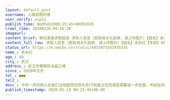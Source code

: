```yaml
---
layout: default_post
username: 心路旅程的家
user_verify: vipl1
publish_time: WedFeb1900:25:45+08002020
crawl_time: 20200220-09:16:26
imageurl: 
content_brief: 肺炎患者求助超话 求助人信息（若有相关化验单，请上传图片）【姓名】余永红【年龄】49【所在城市】武汉【所在小区、社区】武汉市黄陂区冰晶江城【患病时间】2020年元月【联系方式】●●●【其他紧急联系人】【病情描述】 今年一月份病人在我们当地医院住院半月CT检查占位性病变需要 ...全文
content_full_raw: 求助人信息（若有相关化验单，请上传图片）【姓名】余永红【年龄】49【所在城市】武汉【所在小区、社区】武汉市黄陂区冰晶江城【患病时间】2020年元月【联系方式】●●●【其他紧急联系人】【病情描述】今年一月份病人在我们当地医院住院半月CT检查占位性病变需要进一步检查，年前在同济医院看门诊需要做纤支镜检查，然后医生开了一点消炎药和止咳药去痛药，本来说好年后上班就做的一直没开诊，现在病人病情发展很快，嘴巴歪斜眼睛流泪，精神很差自汗严重，然后腰部腰椎还有屁股那里骨头疼痛，这几天喊胸部疼痛，右腿发麻无力，每天咳得很厉害很扎心的那种，这几天出现了咳血好害怕，穿衣起身都很吃力气喘吁吁，打了同济医院的急诊电话她们回复的是做不了检查只能等医院开诊，线上问诊医生也是回复要等医院开诊可，可是是病人情况很危重，每天承受巨大的痛苦作为家属却无能为力无处看病，恳请有条件的医院可以收治住院治疗
status_url: https://m.weibo.cn/status/4473475542935335
name_: 余永红
age_: 49
city_: 武汉
address_: 武汉市黄陂区冰晶江城
since_: 2020年元月
tel_: ●●●
tel2_: 
desc_: 今年一月份病人在我们当地医院住院半月CT检查占位性病变需要进一步检查，年前在同济医院看门诊需要做纤支镜检查，然后医生开了一点消炎药和止咳药去痛药，本来说好年后上班就做的一直没开诊，现在病人病情发展很快，嘴巴歪斜眼睛流泪，精神很差自汗严重，然后腰部腰椎还有屁股那里骨头疼痛，这几天喊胸部疼痛，右腿发麻无力，每天咳得很厉害很扎心的那种，这几天出现了咳血好害怕，穿衣起身都很吃力气喘吁吁，打了同济医院的急诊电话她们回复的是做不了检查只能等医院开诊，线上问诊医生也是回复要等医院开诊可，可是是病人情况很危重，每天承受巨大的痛苦作为家属却无能为力无处看病，恳请有条件的医院可以收治住院治疗
publish_timestamp: 2020-02-19 00:25:45+08:00
---
```

